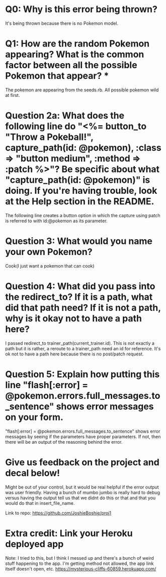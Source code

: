 # Q0: Why is this error being thrown?
  It's being thrown because there is no Pokemon model.
# Q1: How are the random Pokemon appearing? What is the common factor between all the possible Pokemon that appear? *
  The pokemon are appearing from the seeds.rb. All possible pokemon wild at first.
# Question 2a: What does the following line do "<%= button_to "Throw a Pokeball!", capture_path(id: @pokemon), :class => "button medium", :method => :patch %>"? Be specific about what "capture_path(id: @pokemon)" is doing. If you're having trouble, look at the Help section in the README.
  The following line creates a button option in which the capture using patch
  is referred to with id:@pokemon as its parameter.
# Question 3: What would you name your own Pokemon?
  Cook(I just want a pokemon that can cook)
# Question 4: What did you pass into the redirect_to? If it is a path, what did that path need? If it is not a path, why is it okay not to have a path here?
  I passed redirect_to trainer_path(current_trainer.id). This is
  not exactly a path but it is rather, a reroute to a trainer_path need an id for reference.
  It's ok not to have a path here because there is no post/patch request.
# Question 5: Explain how putting this line "flash[:error] = @pokemon.errors.full_messages.to_sentence" shows error messages on your form.
  "flash[:error] = @pokemon.errors.full_messages.to_sentence" shows error messages
  by seeing if the parameters have proper parameters. If not, then there will
  be an output of the reasoning behind the error.
# Give us feedback on the project and decal below!
Might be out of your control, but it would be real helpful if the error output was user friendly.
Having a bunch of mumbo jumbo is really hard to debug versus having the output tell us that
we didnt do this or that and that you would do that in insert_file_name.

Link to repo: https://github.com/JoshieBoshie/proj1


# Extra credit: Link your Heroku deployed app
Note: I tried to this, but I think I messed up and there's a bunch of weird stuff
happening to the app. I'm getting method not allowed, the app link itself doesn't
open, etc.
https://mysterious-cliffs-60859.herokuapp.com/

